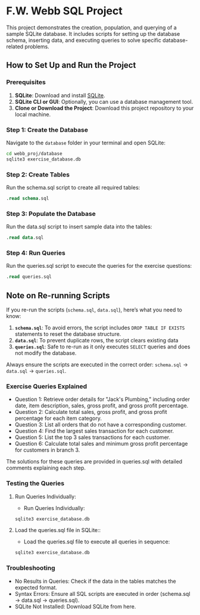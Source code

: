 # F.W. Webb SQL Project

This project demonstrates the creation, population, and querying of a sample SQLite database. It includes scripts for setting up the database schema, inserting data, and executing queries to solve specific database-related problems.


## How to Set Up and Run the Project

### Prerequisites

1. **SQLite**: Download and install [SQLite](https://www.sqlite.org/download.html).
2. **SQLite CLI or GUI**: Optionally, you can use a database management tool.
3. **Clone or Download the Project**: Download this project repository to your local machine.

### Step 1: Create the Database

Navigate to the `database` folder in your terminal and open SQLite:

```bash
cd webb_proj/database
sqlite3 exercise_database.db
```
### Step 2: Create Tables
Run the schema.sql script to create all required tables:

```sql
.read schema.sql
```


### Step 3: Populate the Database
Run the data.sql script to insert sample data into the tables:

```sql
.read data.sql
```

### Step 4: Run Queries
Run the queries.sql script to execute the queries for the exercise questions:
```sql
.read queries.sql
```

## Note on Re-running Scripts

If you re-run the scripts (`schema.sql`, `data.sql`), here’s what you need to know:
1. **`schema.sql`**: To avoid errors, the script includes `DROP TABLE IF EXISTS` statements to reset the database structure.
2. **`data.sql`**: To prevent duplicate rows, the script clears existing data
3. **`queries.sql`**: Safe to re-run as it only executes `SELECT` queries and does not modify the database.

Always ensure the scripts are executed in the correct order: `schema.sql` → `data.sql` → `queries.sql`.


### Exercise Queries Explained
- Question 1: Retrieve order details for "Jack's Plumbing," including order date, item description, sales, gross profit, and gross profit percentage.
- Question 2: Calculate total sales, gross profit, and gross profit percentage for each item category.
- Question 3: List all orders that do not have a corresponding customer.
- Question 4: Find the largest sales transaction for each customer.
- Question 5: List the top 3 sales transactions for each customer.
- Question 6: Calculate total sales and minimum gross profit percentage for customers in branch 3.

The solutions for these queries are provided in queries.sql with detailed comments explaining each step.

### Testing the Queries

1. Run Queries Individually:
    - Run Queries Individually:
    
    ```bash
    sqlite3 exercise_database.db
    ```
2. Load the queries.sql file in SQLite::
    - Load the queries.sql file to execute all queries in sequence:
    
    ```bash
    sqlite3 exercise_database.db
    ```

### Troubleshooting
- No Results in Queries: Check if the data in the tables matches the expected format.
- Syntax Errors: Ensure all SQL scripts are executed in order (schema.sql → data.sql → queries.sql).
- SQLite Not Installed: Download SQLite from here.